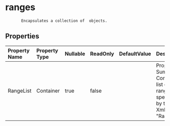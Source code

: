 # **ranges**

           Encapsulates a collection of  objects.            

## **Properties**

| Property Name | Property Type | Nullable |  ReadOnly | DefaultValue | Description | 
| :- | :- | :- |:- |  :- | :- |
|RangeList|Container|true|false |  |Property Summary: Contains a list of ranges specified by the XmlElement "Range".|

